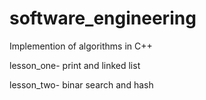 # software_engineering

Implemention of algorithms in C++

lesson_one-  print and linked list

lesson_two-  binar search and hash
